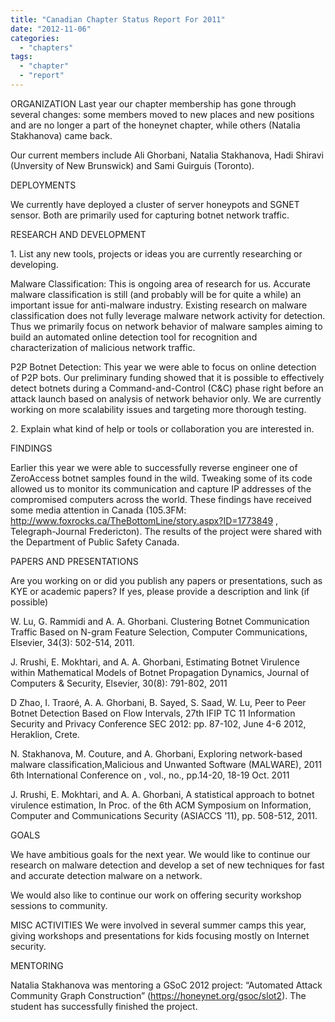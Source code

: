```yaml
---
title: "Canadian Chapter Status Report For 2011"
date: "2012-11-06"
categories: 
  - "chapters"
tags: 
  - "chapter"
  - "report"
---
```


ORGANIZATION Last year our chapter membership has gone through several changes: some members moved to new places and new positions and are no longer a part of the honeynet chapter, while others (Natalia Stakhanova) came back.

Our current members include Ali Ghorbani, Natalia Stakhanova, Hadi Shiravi (Unversity of New Brunswick) and Sami Guirguis (Toronto).

DEPLOYMENTS

We currently have deployed a cluster of server honeypots and SGNET sensor. Both are primarily used for capturing botnet network traffic.

RESEARCH AND DEVELOPMENT

1\. List any new tools, projects or ideas you are currently researching or developing.

Malware Classification: This is ongoing area of research for us. Accurate malware classification is still (and probably will be for quite a while) an important issue for anti-malware industry. Existing research on malware classification does not fully leverage malware network activity for detection. Thus we primarily focus on network behavior of malware samples aiming to build an automated online detection tool for recognition and characterization of malicious network traffic.

P2P Botnet Detection: This year we were able to focus on online detection of P2P bots. Our preliminary funding showed that it is possible to effectively detect botnets during a Command-and-Control (C&C) phase right before an attack launch based on analysis of network behavior only. We are currently working on more scalability issues and targeting more thorough testing.

2\. Explain what kind of help or tools or collaboration you are interested in.

FINDINGS

Earlier this year we were able to successfully reverse engineer one of ZeroAccess botnet samples found in the wild. Tweaking some of its code allowed us to monitor its communication and capture IP addresses of the compromised computers across the world. These findings have received some media attention in Canada (105.3FM: http://www.foxrocks.ca/TheBottomLine/story.aspx?ID=1773849 , Telegraph-Journal Fredericton). The results of the project were shared with the Department of Public Safety Canada.

PAPERS AND PRESENTATIONS

Are you working on or did you publish any papers or presentations, such as KYE or academic papers? If yes, please provide a description and link (if possible)

W. Lu, G. Rammidi and A. A. Ghorbani. Clustering Botnet Communication Traffic Based on N-gram Feature Selection, Computer Communications, Elsevier, 34(3): 502-514, 2011.

J. Rrushi, E. Mokhtari, and A. A. Ghorbani, Estimating Botnet Virulence within Mathematical Models of Botnet Propagation Dynamics, Journal of Computers & Security, Elsevier, 30(8): 791-802, 2011

D Zhao, I. Traoré, A. A. Ghorbani, B. Sayed, S. Saad, W. Lu, Peer to Peer Botnet Detection Based on Flow Intervals, 27th IFIP TC 11 Information Security and Privacy Conference SEC 2012: pp. 87-102, June 4-6 2012, Heraklion, Crete.

N. Stakhanova, M. Couture, and A. Ghorbani, Exploring network-based malware classification,Malicious and Unwanted Software (MALWARE), 2011 6th International Conference on , vol., no., pp.14-20, 18-19 Oct. 2011

J. Rrushi, E. Mokhtari, and A. A. Ghorbani, A statistical approach to botnet virulence estimation, In Proc. of the 6th ACM Symposium on Information, Computer and Communications Security (ASIACCS ’11), pp. 508-512, 2011.

GOALS

We have ambitious goals for the next year. We would like to continue our research on malware detection and develop a set of new techniques for fast and accurate detection malware on a network.

We would also like to continue our work on offering security workshop sessions to community.

MISC ACTIVITIES We were involved in several summer camps this year, giving workshops and presentations for kids focusing mostly on Internet security.

MENTORING

Natalia Stakhanova was mentoring a GSoC 2012 project: “Automated Attack Community Graph Construction” (https://honeynet.org/gsoc/slot2). The student has successfully finished the project.
